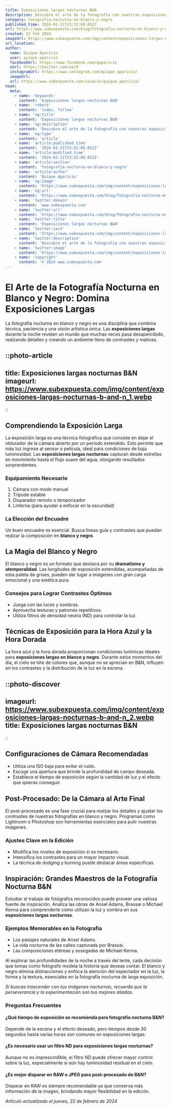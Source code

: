 ```yaml
---
title: Exposiciones largas nocturnas B&N
description: Descubre el arte de la fotografía con nuestras exposiciones largas nocturnas en B&N. Captura la noche con detalle y emoción.
category: fotografia-nocturna-en-blanco-y-negro
published_time: 2024-02-21T23:32:09.852Z
url: https://www.subexpuesta.com/blog/fotografia-nocturna-en-blanco-y-negro/exposiciones-largas-nocturnas-b-and-n
created: 22 Feb 2024
imageUrl: https://www.subexpuesta.com/img/content/exposiciones-largas-nocturnas-b-and-n_1.webp
url_location:
author:
  name: Quique Aparicio
  user: quique_aparicio
  facebookUrl: https://www.facebook.com/qaparicio
  xUrl: https://twitter.com/eac9
  instagramUrl: https://www.instagram.com/quique_aparicio/
  imageUrl: 
  url: https://www.subexpuesta.com/usuario/quique_aparicio/
head:
  meta:
    - name: 'keywords'
      content: 'Exposiciones largas nocturnas B&N'
    - name: 'robots'
      content: 'index, follow'
    - name: 'og:title'
      content: 'Exposiciones largas nocturnas B&N'
    - name: 'og:description'
      content: 'Descubre el arte de la fotografía con nuestras exposiciones largas nocturnas en B&N. Captura la noche con detalle y emoción.'
    - name: 'og:type'
      content: 'article'
    - name: 'article:published_time'
      content: '2024-02-21T23:32:09.852Z'
    - name: 'article:modified_time'
      content: '2024-02-21T23:32:09.852Z'
    - name: 'article:section'
      content: 'fotografia-nocturna-en-blanco-y-negro'
    - name: 'article:author'
      content: 'Quique Aparicio'
    - name: 'og:image'
      content: 'https://www.subexpuesta.com/img/content/exposiciones-largas-nocturnas-b-and-n_1.webp'
    - name: 'og:url'
      content: 'https://www.subexpuesta.com/blog/fotografia-nocturna-en-blanco-y-negro/exposiciones-largas-nocturnas-b-and-n'
    - name: 'twitter:domain'
      content: 'www.subexpuesta.com'
    - name: 'twitter:url'
      content: 'https://www.subexpuesta.com/blog/fotografia-nocturna-en-blanco-y-negro/exposiciones-largas-nocturnas-b-and-n'
    - name: 'twitter:title'
      content: 'Exposiciones largas nocturnas B&N'
    - name: 'twitter:card'
      content: 'https://www.subexpuesta.com/img/content/exposiciones-largas-nocturnas-b-and-n_1.webp'
    - name: 'twitter:description'
      content: 'Descubre el arte de la fotografía con nuestras exposiciones largas nocturnas en B&N. Captura la noche con detalle y emoción.'
    - name: 'twitter:image'
      content: 'https://www.subexpuesta.com/img/content/exposiciones-largas-nocturnas-b-and-n_1.webp'
    - name: 'copyright'
      content: '© 2024 www.subexpuesta.com'
---
```

# El Arte de la Fotografía Nocturna en Blanco y Negro: Domina Exposiciones Largas

La fotografía nocturna en blanco y negro es una disciplina que combina técnica, paciencia y una visión artística única. Las **exposiciones largas** durante la noche revelan un mundo que muchas veces pasa desapercibido, realzando detalles y creando un ambiente lleno de contrastes y matices.


::photo-article
---
title: Exposiciones largas nocturnas B&N
imageurl: https://www.subexpuesta.com/img/content/exposiciones-largas-nocturnas-b-and-n_1.webp
---
::


## Comprendiendo la Exposición Larga
La exposición larga es una técnica fotográfica que consiste en dejar el obturador de la cámara abierto por un período extendido. Esto permite que más luz ingrese al sensor o película, ideal para condiciones de baja luminosidad. Las **exposiciones largas nocturnas** capturan desde estrellas en movimiento hasta el flujo suave del agua, otorgando resultados sorprendentes.

### Equipamiento Necesario
1. Cámara con modo manual
2. Trípode estable
3. Disparador remoto o temporizador
4. Linterna (para ayudar a enfocar en la oscuridad)

### La Elección del Encuadre
Un buen encuadre es esencial. Busca líneas guía y contrastes que puedan realzar la composición en **blanco y negro**.

## La Magia del Blanco y Negro
El blanco y negro es un formato que destaca por su **dramatismo y atemporalidad**. Las longitudes de exposición extendidas, acompañadas de esta paleta de grises, pueden dar lugar a imágenes con gran carga emocional y una estética pura.

### Consejos para Lograr Contrastes Óptimos
- Juega con las luces y sombras.
- Aprovecha texturas y patrones repetitivos.
- Utiliza filtros de densidad neutra (ND) para controlar la luz.

## Técnicas de Exposición para la Hora Azul y la Hora Dorada
La hora azul y la hora dorada proporcionan condiciones lumínicas ideales para **exposiciones largas en blanco y negro**. Durante estos momentos del día, el cielo se tiñe de colores que, aunque no se aprecian en B&N, influyen en los contrastes y la distribución de la luz en la escena.


::photo-discover
---
imageurl: https://www.subexpuesta.com/img/content/exposiciones-largas-nocturnas-b-and-n_2.webp
title: Exposiciones largas nocturnas B&N
---
::


## Configuraciones de Cámara Recomendadas
- Utiliza una ISO baja para evitar el ruido.
- Escoge una apertura que brinde la profundidad de campo deseada.
- Establece el tiempo de exposición según la cantidad de luz y el efecto que quieras conseguir.

## Post-Procesado: De la Cámara al Arte Final
El post-procesado es una fase crucial para realzar los detalles y ajustar los contrastes de nuestras fotografías en blanco y negro. Programas como Lightroom o Photoshop son herramientas esenciales para pulir nuestras imágenes.

### Ajustes Clave en la Edición
- Modifica los niveles de exposición si es necesario.
- Intensifica los contrastes para un mayor impacto visual.
- La técnica de dodging y burning puede destacar áreas específicas.

## Inspiración: Grandes Maestros de la Fotografía Nocturna B&N
Estudiar el trabajo de fotógrafos reconocidos puede proveer una valiosa fuente de inspiración. Analiza las obras de Ansel Adams, Brassai o Michael Kenna para comprenderte cómo utilizan la luz y sombra en sus **exposiciones largas nocturnas**.

### Ejemplos Memorables en la Fotografía
- Los paisajes naturales de Ansel Adams.
- La vida nocturna de las calles capturada por Brassai.
- Las composiciones etéreas y sosegadas de Michael Kenna.

Al explorar las profundidades de la noche a través del lente, cada decisión que tomas como fotógrafo modela la historia que deseas contar. El blanco y negro elimina distracciones y enfoca la atención del espectador en la luz, la forma y la textura, esenciales en la fotografía nocturna de larga exposición.

_Si buscas trascender con tus imágenes nocturnas, recuerda que la perseverancia y la experimentación son tus mejores aliadas._

### Preguntas Frecuentes

#### ¿Qué tiempo de exposición se recomienda para fotografía nocturna B&N?
Depende de la escena y el efecto deseado, pero tiempos desde 30 segundos hasta varias horas son comunes en exposiciones largas.

#### ¿Es necesario usar un filtro ND para exposiciones largas nocturnas?
Aunque no es imprescindible, el filtro ND puede ofrecer mayor control sobre la luz, especialmente si aún hay luminosidad residual en el cielo.

#### ¿Es mejor disparar en RAW o JPEG para post-procesado de B&N?
Disparar en RAW es siempre recomendable ya que conserva más información de la imagen, brindando mayor flexibilidad en la edición.

_Artículo actualizado el jueves, 22 de febrero de 2024_